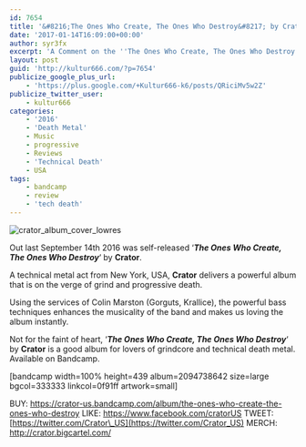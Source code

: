 ```yaml
---
id: 7654
title: '&#8216;The Ones Who Create, The Ones Who Destroy&#8217; by Crator &#8211; A Comment'
date: '2017-01-14T16:09:00+00:00'
author: syr3fx
excerpt: 'A Comment on the ''The Ones Who Create, The Ones Who Destroy'' album by Crator (2016).'
layout: post
guid: 'http://kultur666.com/?p=7654'
publicize_google_plus_url:
    - 'https://plus.google.com/+Kultur666-k6/posts/QRiciMv5w2Z'
publicize_twitter_user:
    - kultur666
categories:
    - '2016'
    - 'Death Metal'
    - Music
    - progressive
    - Reviews
    - 'Technical Death'
    - USA
tags:
    - bandcamp
    - review
    - 'tech death'
---
```


![crator_album_cover_lowres](http://localhost:8080/wp-content/uploads/2017/01/crator_album_cover_lowres.jpg?w=680)

Out last September 14th 2016 was self-released ‘***The Ones Who Create, The Ones Who Destroy***‘ by **Crator**.

A technical metal act from New York, USA, **Crator** delivers a powerful album that is on the verge of grind and progressive death.

Using the services of Colin Marston (Gorguts, Krallice), the powerful bass techniques enhances the musicality of the band and makes us loving the album instantly.

Not for the faint of heart, ‘***The Ones Who Create, The Ones Who Destroy***‘ by **Crator** is a good album for lovers of grindcore and technical death metal. Available on Bandcamp.

\[bandcamp width=100% height=439 album=2094738642 size=large bgcol=333333 linkcol=0f91ff artwork=small\]

BUY: <https://crator-us.bandcamp.com/album/the-ones-who-create-the-ones-who-destroy>
LIKE: <https://www.facebook.com/cratorUS>
TWEET: [https://twitter.com/Crator\_US](https://twitter.com/Crator_US)
MERCH: <http://crator.bigcartel.com/>